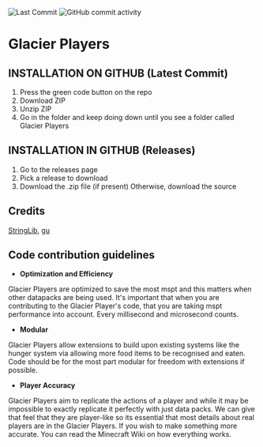 ![Last Commit](https://img.shields.io/github/last-commit/Mobberode/Glacier-Players?style=plastic&logo=github&label=Last%20Commit&color=aqua)
![GitHub commit activity](https://img.shields.io/github/commit-activity/t/Mobberode/Glacier-Players?style=plastic&logo=Github&color=aqua)

# Glacier Players
## INSTALLATION ON GITHUB (Latest Commit)
1. Press the green code button on the repo
2. Download ZIP
3. Unzip ZIP
4. Go in the folder and keep doing down until you see a folder called Glacier Players

## INSTALLATION IN GITHUB (Releases)
1. Go to the releases page
2. Pick a release to download
3. Download the .zip file (if present) Otherwise, download the source

## Credits
[StringLib](https://github.com/CMDred/StringLib/), [gu](https://github.com/gibbsly/gu)

## Code contribution guidelines
- **Optimization and Efficiency**

Glacier Players are optimized to save the most mspt and this matters when other datapacks are being used. It's important that when you are contributing to the Glacier Player's code, that you are taking mspt performance into account. Every millisecond and microsecond counts.

- **Modular**

Glacier Players allow extensions to build upon existing systems like the hunger system via allowing more food items to be recognised and eaten. Code should be for the most part modular for freedom with extensions if possible.

- **Player Accuracy**

Glacier Players aim to replicate the actions of a player and while it may be impossible to exactly replicate it perfectly with just data packs. We can give that feel that they are player-like so its essential that most details about real players are in the Glacier Players. If you wish to make something more accurate. You can read the Minecraft Wiki on how everything works.
